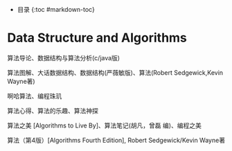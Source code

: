 - 目录
{:toc #markdown-toc}	

# Data Structure and Algorithms

算法导论、数据结构与算法分析(c/java版)

算法图解、大话数据结构、数据结构(严薇敏版)、算法(Robert Sedgewick,Kevin Wayne著) 

啊哈算法、编程珠玑

算法心得、算法的乐趣、算法神探

算法之美 [Algorithms to Live By]、算法笔记(胡凡，曾磊 编)、编程之美

算法（第4版）[Algorithms Fourth Edition], Robert Sedgewick/Kevin Wayne著




















